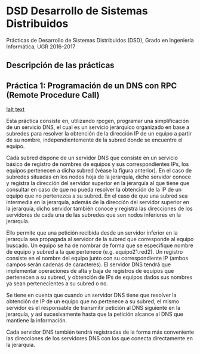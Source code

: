 # DSD Desarrollo de Sistemas Distribuidos

Prácticas de Desarrollo de Sistemas Distribuidos (DSD), Grado en Ingeniería Informática, UGR 2016-2017

## Descripción de las prácticas

## Práctica 1: Programación de un DNS con RPC (Remote Procedure Call)

[!alt text](https://github.com/danidiaz1/DSD-Desarrollo-de-Sistemas-Distribuidos-UGR/tree/master/P1_RPC/doc "Figura 1")

Esta práctica consiste en, utilizando rpcgen, programar una simplificación de un servicio DNS, el cual es un servicio jerárquico organizado en base a subredes para resolver la obtención de la dirección IP de un equipo a partir de su nombre, independientemente de la subred donde se encuentre el equipo.

Cada subred dispone de un servidor DNS que consiste en un servicio básico de registro de nombres de equipos y sus correspondientes IPs, los equipos pertenecen a dicha subred (véase la figura anterior). En el caso de subredes situadas en los nodos hoja de la jerarquía, dicho servidor conoce y registra la dirección del servidor superior en la jerarquía al que tiene que consultar en caso de que no pueda resolver la obtención de la IP de un equipo que no pertenezca a su subred. En el caso de que una subred sea intermedia en la jerarquía, además de la dirección del servidor superior en la jerarquía, dicho servidor también conoce y registra las direcciones de los servidores de cada una de las subredes que son nodos inferiores en la jerarquía.

Ello permite que una petición recibida desde un servidor inferior en la jerarquía sea propagada al servidor de la subred que corresponde al equipo buscado. Un equipo se ha de nombrar de forma que se especifique nombre de equipo y subred a la que pertenece (e.g. equipo21.red2). Un registro consiste en el nombre del equipo junto con su correspondiente IP (ambos campos serán cadenas de caracteres). El servidor DNS tendrá que implementar operaciones de alta y baja de registros de equipos que pertenecen a su subred, y obtención de IPs de equipos dados sus nombres ya sean pertenecientes a su subred o no. 

Se tiene en cuenta que cuando un servidor DNS tiene que resolver la obtención de IP de un equipo que no pertenece a su subred, el mismo servidor es el responsable de transmitir petición al DNS siguiente en la jerarquía, y así sucesivamente hasta que la petición alcance al DNS que mantiene la información. 

Cada servidor DNS también tendrá registradas de la forma más conveniente las direcciones de los servidores DNS con los que conecta directamente en la jerarquía.
